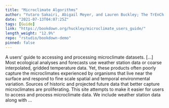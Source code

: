 ```yaml
---
title: "Microclimate Algorithms"
author: "Yutaro Sakairi, Abigail Meyer, and Lauren Buckley; The TrEnCh Project, University of Washington"
date: "2021-07-13T04:07:25Z"
tags: [Guide]
link: "https://bookdown.org/huckley/microclimate_users_guide/"
length_weight: "12.9%"
repo: "rstudio/bookdown-demo"
pinned: false
---
```


A users’ guide to accessing and processing microclimate datasets. [...] Most ecological analyses and forecasts use weather station data or coarse interpolated, gridded temperature data. Yet, these products often poorly capture the microclimates experienced by organisms that live near the surface and respond to fine scale spatial and temporal environmental variation. Sources of historic and projected future data that better capture microclimates are proliferating. This site attempts to make it easier for users to access and process microclimate data. We include weather station data along with ...
